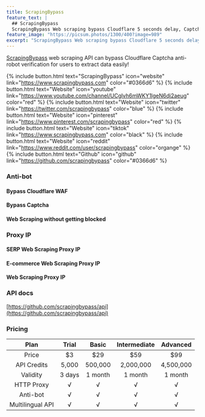 ```yaml
---
title: ScrapingBypass
feature_text: |
  ## ScrapingBypass
  ScrapingBypass Web scraping bypass Cloudflare 5 seconds delay, Captcha anti-robot verification!
feature_image: "https://picsum.photos/1300/400?image=989"
excerpt: "ScrapingBypass Web scraping bypass Cloudflare 5 seconds delay, Captcha anti-robot verification!"
---
```


[ScrapingBypass](https://www.scrapingbypass.com) web scraping API can bypass Cloudflare Captcha anti-robot verification for users to extract data easily!

{% include button.html text="ScrapingBypass" icon="website" link="https://www.scrapingbypass.com" color="#0366d6" %}
{% include button.html text="Website" icon="youtube" link="https://www.youtube.com/channel/UCglvh6mWKY1lgeN6dj2aeug" color="red" %}
{% include button.html text="Website" icon="twitter" link="https://twitter.com/scrapingbypass" color="blue" %}
{% include button.html text="Website" icon="pinterest" link="https://www.pinterest.com/scrapingbypass" color="red" %}
{% include button.html text="Website" icon="tiktok" link="https://www.scrapingbypass.com" color="black" %}
{% include button.html text="Website" icon="reddit" link="https://www.reddit.com/user/scrapingbypass" color="organge" %}
{% include button.html text="Github" icon="github" link="https://github.com/scrapingbypass" color="#0366d6" %}

### Anti-bot
#### Bypass Cloudflare WAF
#### Bypass Captcha
#### Web Scraping without getting blocked

### Proxy IP
#### SERP Web Scraping Proxy IP
#### E-commerce Web Scraping Proxy IP
#### Web Scraping Proxy IP

### API docs
[https://github.com/scrapingbypass/api](https://github.com/scrapingbypass/api)

### Pricing
| Plan             | Trial  | Basic   | Intermediate  | Advanced  |
|:----------------:|:------:|:-------:|:-------------:|:---------:|
| Price            | $3     | $29     | $59           | $99       |
| API Credits      | 5,000   | 500,000  | 2,000,000       | 4,500,000   |
| Validity         | 3 days | 1 month | 1 month       | 1 month   |
| HTTP Proxy       | √      | √       | √             | √         |
| Anti-bot         | √      | √       | √             | √         |
| Multilingual API | √      | √       | √             | √         |
